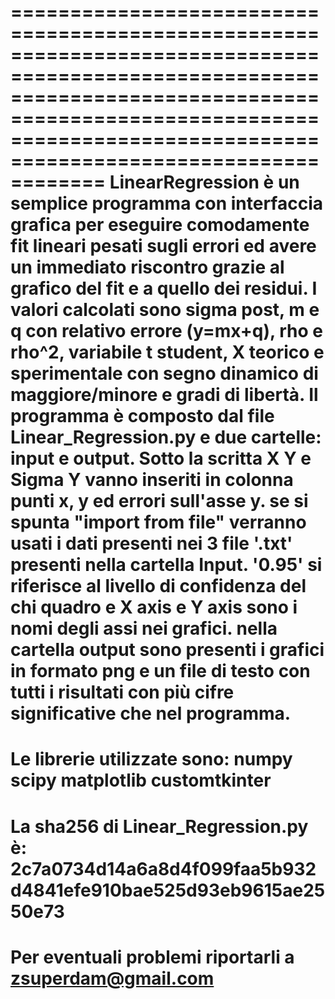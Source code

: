 ========================================================================================================================================================================================================================
LinearRegression è un semplice programma con interfaccia grafica per eseguire comodamente fit lineari pesati sugli errori ed avere un immediato riscontro grazie al grafico del fit e a quello dei residui. I valori calcolati sono sigma post, m e q con relativo errore (y=mx+q), rho e rho^2, variabile t student, X teorico e sperimentale con segno dinamico di maggiore/minore e gradi di libertà. 
Il programma è composto dal file Linear_Regression.py e due cartelle: input e output.
Sotto la scritta X Y e Sigma Y vanno inseriti in colonna punti x, y ed errori sull'asse y.
se si spunta "import from file" verranno usati i dati presenti nei 3 file '.txt' presenti nella cartella Input. '0.95' si riferisce al livello di confidenza del chi quadro e X axis e Y axis sono i nomi degli assi nei grafici. nella cartella output sono presenti i grafici in formato png e un file di testo con tutti i risultati con più cifre significative che nel programma.
========================================================================================================================================================================================================================
Le librerie utilizzate sono:
numpy
scipy
matplotlib
customtkinter
========================================================================================================================================================================================================================
La sha256 di Linear_Regression.py è:
2c7a0734d14a6a8d4f099faa5b932d4841efe910bae525d93eb9615ae2550e73
========================================================================================================================================================================================================================
Per eventuali problemi riportarli a zsuperdam@gmail.com
========================================================================================================================================================================================================================